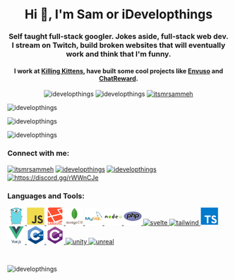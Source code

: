 <h1 align="center">Hi 👋, I'm Sam or iDevelopthings</h1>
<h3 align="center">Self taught full-stack googler. Jokes aside, full-stack web dev. I stream on Twitch, build broken websites that will eventually work and think that I'm funny.</h3>

<h4 align="center">
I work at <a href="https://wearekk.com" target="_blank">Killing Kittens</a>, have built some cool projects like <a href="https://github.com/envuso" target="_blank">Envuso</a> and <a href="https://chatreward.tv/" target="_blank">ChatReward</a>.
</h4>

<p align="center">  
  <img src="https://wakatime.com/badge/user/e3554835-2c7c-4e57-a5b0-6c34501aa484.svg" alt="idevelopthings" />
  <img src="https://komarev.com/ghpvc/?username=idevelopthings&label=Profile%20views&color=0e75b6&style=flat" alt="idevelopthings" />
  <a href="https://twitter.com/itsmrsammeh" target="blank"><img src="https://img.shields.io/twitter/follow/itsmrsammeh?logo=twitter&style=for-the-badge" alt="itsmrsammeh" /></a>  
</p>

<p align="left"><img src="https://github-readme-stats.vercel.app/api/top-langs?username=idevelopthings&show_icons=true&locale=en&layout=compact&hide=c%23" alt="idevelopthings" /></p>
<p align="left"><img src="https://github-readme-streak-stats.herokuapp.com/?user=idevelopthings&" alt="idevelopthings" /></p>
<p align="left"><img src="https://github-readme-stats.vercel.app/api?username=idevelopthings&show_icons=true&locale=en" alt="idevelopthings" /></p>


<h3 align="left">Connect with me:</h3>
<p align="left">
<a href="https://twitter.com/itsmrsammeh" target="blank"><img align="center" src="https://raw.githubusercontent.com/rahuldkjain/github-profile-readme-generator/master/src/images/icons/Social/twitter.svg" alt="itsmrsammeh" height="30" width="40" /></a>
<a href="https://instagram.com/idevelopthings" target="blank"><img align="center" src="https://raw.githubusercontent.com/rahuldkjain/github-profile-readme-generator/master/src/images/icons/Social/instagram.svg" alt="idevelopthings" height="30" width="40" /></a>
<a href="https://www.youtube.com/c/idevelopthings" target="blank"><img align="center" src="https://raw.githubusercontent.com/rahuldkjain/github-profile-readme-generator/master/src/images/icons/Social/youtube.svg" alt="idevelopthings" height="30" width="40" /></a>
<a href="https://discord.gg/https://discord.gg/rWWnCJe" target="blank"><img align="center" src="https://raw.githubusercontent.com/rahuldkjain/github-profile-readme-generator/master/src/images/icons/Social/discord.svg" alt="https://discord.gg/rWWnCJe" height="30" width="40" /></a>
</p>

<h3 align="left">Languages and Tools:</h3>
<p align="left"> <a href="https://golang.org" target="_blank"> <img src="https://raw.githubusercontent.com/devicons/devicon/master/icons/go/go-original.svg" alt="go" width="40" height="40"/> </a> <a href="https://developer.mozilla.org/en-US/docs/Web/JavaScript" target="_blank"> <img src="https://raw.githubusercontent.com/devicons/devicon/master/icons/javascript/javascript-original.svg" alt="javascript" width="40" height="40"/> </a> <a href="https://laravel.com/" target="_blank"> <img src="https://raw.githubusercontent.com/devicons/devicon/master/icons/laravel/laravel-plain-wordmark.svg" alt="laravel" width="40" height="40"/> </a> <a href="https://www.mongodb.com/" target="_blank"> <img src="https://raw.githubusercontent.com/devicons/devicon/master/icons/mongodb/mongodb-original-wordmark.svg" alt="mongodb" width="40" height="40"/> </a> <a href="https://www.mysql.com/" target="_blank"> <img src="https://raw.githubusercontent.com/devicons/devicon/master/icons/mysql/mysql-original-wordmark.svg" alt="mysql" width="40" height="40"/> </a> <a href="https://nodejs.org" target="_blank"> <img src="https://raw.githubusercontent.com/devicons/devicon/master/icons/nodejs/nodejs-original-wordmark.svg" alt="nodejs" width="40" height="40"/> </a> <a href="https://www.php.net" target="_blank"> <img src="https://raw.githubusercontent.com/devicons/devicon/master/icons/php/php-original.svg" alt="php" width="40" height="40"/> </a> <a href="https://svelte.dev" target="_blank"> <img src="https://upload.wikimedia.org/wikipedia/commons/1/1b/Svelte_Logo.svg" alt="svelte" width="40" height="40"/> </a> <a href="https://tailwindcss.com/" target="_blank"> <img src="https://www.vectorlogo.zone/logos/tailwindcss/tailwindcss-icon.svg" alt="tailwind" width="40" height="40"/> </a> <a href="https://www.typescriptlang.org/" target="_blank"> <img src="https://raw.githubusercontent.com/devicons/devicon/master/icons/typescript/typescript-original.svg" alt="typescript" width="40" height="40"/> </a> <a href="https://vuejs.org/" target="_blank"> <img src="https://raw.githubusercontent.com/devicons/devicon/master/icons/vuejs/vuejs-original-wordmark.svg" alt="vuejs" width="40" height="40"/> </a> 
<a href="https://www.w3schools.com/cpp/" target="_blank" rel="noreferrer"> <img src="https://raw.githubusercontent.com/devicons/devicon/master/icons/cplusplus/cplusplus-original.svg" alt="cplusplus" width="40" height="40"/> </a> <a href="https://www.w3schools.com/cs/" target="_blank" rel="noreferrer"> <img src="https://raw.githubusercontent.com/devicons/devicon/master/icons/csharp/csharp-original.svg" alt="csharp" width="40" height="40"/> </a> <a href="https://unity.com/" target="_blank" rel="noreferrer"> <img src="https://www.vectorlogo.zone/logos/unity3d/unity3d-icon.svg" alt="unity" width="40" height="40"/> </a> <a href="https://unrealengine.com/" target="_blank" rel="noreferrer"> <img src="https://raw.githubusercontent.com/kenangundogan/fontisto/036b7eca71aab1bef8e6a0518f7329f13ed62f6b/icons/svg/brand/unreal-engine.svg" alt="unreal" width="40" height="40"/> </a> 
</p>

<br>


<p>
  <img src="https://github-profile-trophy.vercel.app/?username=idevelopthings" alt="idevelopthings" />
</p>
